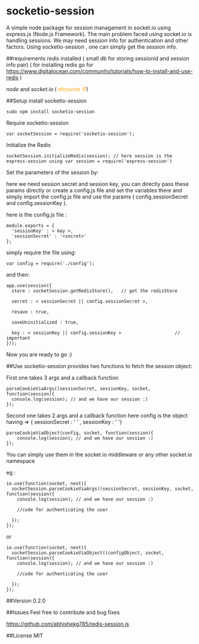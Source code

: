 socketio-session
==============

A simple node package for session managament in socket.io using express.js (Node.js Framework).
The main problem faced using socket.io is handling sessions. We may need session info for authentication and other factors.
Using socketio-session , one can simply get the session info.

##requirements
  <em>redis</em> installed ( small db for storing sessionid and session info pair)
  ( for installing redis go for https://www.digitalocean.com/community/tutorials/how-to-install-and-use-redis )

  <em>node</em> and <em>socket.io</em> ( <span style = 'color:orange'>ofcourse :P</span>)

##Setup
  install socketio-session


    sudo npm install socketio-session

  Require socketio-session

    var socketSession = require('socketio-session');

  Initialize the Redis

    socketSession.initializeRedis(session); // here session is the express-session using var session = require('express-session')  

  Set the parameters of the session by:

  here we need session secret and session key, you can directly pass these params directly or create a config.js file and set the variables there and simply import the config.js file and use the params ( config.sessionSecret and config.sessionKey ).

  here is the config.js file :

    module.exports = {
      'sessionKey' : < key >,
      'sessionSecret' : '<secret>'
    };

  simply require the file using:

    var config = require('./config');

  and then:

    app.use(session({
      store : socketSession.getRedisStore(),   // get the redisStore

      secret : < sessionSecret || config.sessionSecret >,

      resave : true,

      saveUninitialized : true,

      key : < sessionKey || config.sessionKey >                    // important
    }));

  Now you are ready to go :)

##Use
  socketio-session provides two functions to fetch the session object:

  First one takes 3 args and a callback function

    parseCookieViaArgs((sessionSecret, sessionKey, socket, function(session){
      console.log(session); // and we have our session :)
    });

  Second one takes 2 args and a callback function
  here config is the object having => { sessionSecret : ' <secret> ' ,  sessionKey : ' <key> '}

    parseCookieViaObject(config, socket, function(session){
        console.log(session); // and we have our session :)
    });

  You can simply use them in the socket.io middleware or any other socket.io namespace

  eg :

    io.use(function(socket, next){
      socketSession.parseCookieViaArgs((sessionSecret, sessionKey, socket, function(session){
        console.log(session); // and we have our session :)

        //code for authenticating the user

      });
    });

  or

    io.use(function(socket, next){
      socketSession.parseCookieViaObject((configObject, socket, function(session){
        console.log(session); // and we have our session :)

        //code for authenticating the user

      });
    });

##Version
  0.2.0

##Issues
  Feel free to contribute and bug fixes

  https://github.com/abhishekg785/redis-session.js

##License
  MIT
